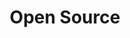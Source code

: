 ---
slug: "/grundlagen/open-source"
title: "Open Source"
category: "Grundlagen"
sorting: 0
presentation: 'https://onedrive.live.com/embed?cid=77FF6CBF13D23430&resid=77FF6CBF13D23430%21108890&authkey=AJPTkOBx7m_tenA&em=2&wdAr=1.7777777777777777'
---